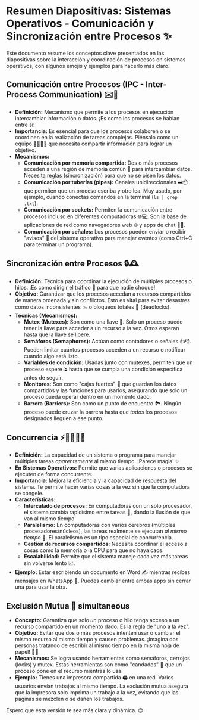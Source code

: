 # Resumen Diapositivas: Sistemas Operativos - Comunicación y Sincronización entre Procesos ✨

Este documento resume los conceptos clave presentados en las diapositivas sobre la interacción y coordinación de procesos en sistemas operativos, con algunos emojis y ejemplos para hacerlo más claro.

## Comunicación entre Procesos (IPC - Inter-Process Communication) ✉️🤝

* **Definición:** Mecanismo que permite a los procesos en ejecución intercambiar información o datos. ¡Es como los procesos se hablan entre sí!
* **Importancia:** Es esencial para que los procesos colaboren o se coordinen en la realización de tareas complejas. Piénsalo como un equipo 🧑‍💼👩‍💼 que necesita compartir información para lograr un objetivo.
* **Mecanismos:**
    * **Comunicación por memoria compartida:** Dos o más procesos acceden a una región de memoria común 🧠 para intercambiar datos. Necesita reglas (sincronización) para que no se pisen los datos.
    * **Comunicación por tuberías (pipes):** Canales unidireccionales ➡️📦 que permiten que un proceso escriba y otro lea. Muy usado, por ejemplo, cuando conectas comandos en la terminal (`ls | grep .txt`).
    * **Comunicación por sockets:** Permiten la comunicación entre procesos incluso en diferentes computadoras 🌐💻. Son la base de aplicaciones de red como navegadores web 🌐 y apps de chat 📱💬.
    * **Comunicación por señales:** Los procesos pueden enviar o recibir "avisos" 🚩 del sistema operativo para manejar eventos (como Ctrl+C para terminar un programa).

## Sincronización entre Procesos 🔒🕰️

* **Definición:** Técnica para coordinar la ejecución de múltiples procesos o hilos. ¡Es como dirigir el tráfico 🚦 para que nadie choque!
* **Objetivo:** Garantizar que los procesos accedan a recursos compartidos de manera ordenada y sin conflictos. Esto es vital para evitar desastres como datos inconsistentes 📉 o bloqueos totales 🚫 (deadlocks).
* **Técnicas (Mecanismos):**
    * **Mutex (Mutexes):** Son como una llave 🔑. Solo un proceso puede tener la llave para acceder a un recurso a la vez. Otros esperan hasta que la llave se libere.
    * **Semáforos (Semaphores):** Actúan como contadores o señales 👍👎. Pueden limitar cuántos procesos acceden a un recurso o notificar cuando algo está listo.
    * **Variables de condición:** Usadas junto con mutexes, permiten que un proceso espere ⏳ hasta que se cumpla una condición específica antes de seguir.
    * **Monitores:** Son como "cajas fuertes" 🏦 que guardan los datos compartidos y las funciones para usarlos, asegurando que solo un proceso pueda operar dentro en un momento dado.
    * **Barrera (Barriers):** Son como un punto de encuentro 🏞️. Ningún proceso puede cruzar la barrera hasta que *todos* los procesos designados lleguen a ese punto.

## Concurrencia ⚡️🏃‍♀️🏃‍♂️

* **Definición:** La capacidad de un sistema o programa para manejar múltiples tareas *aparentemente* al mismo tiempo. ¡Parece magia! ✨
* **En Sistemas Operativos:** Permite que varias aplicaciones o procesos se ejecuten de forma concurrente.
* **Importancia:** Mejora la eficiencia y la capacidad de respuesta del sistema. Te permite hacer varias cosas a la vez sin que la computadora se congele.
* **Características:**
    * **Intercalado de procesos:** En computadoras con un solo procesador, el sistema cambia rapidísimo entre tareas 🔄, dando la ilusión de que van al mismo tiempo.
    * **Paralelismo:** En computadoras con varios cerebros (múltiples procesadores/núcleos), las tareas realmente se ejecutan *al mismo tiempo* 👯. El paralelismo es un tipo especial de concurrencia.
    * **Gestión de recursos compartidos:** Necesita coordinar el acceso a cosas como la memoria o la CPU para que no haya caos.
    * **Escalabilidad:** Permite que el sistema maneje cada vez más tareas sin volverse lento 📈.
* **Ejemplo:** Estar escribiendo un documento en Word ✍️ mientras recibes mensajes en WhatsApp 💬. Puedes cambiar entre ambas apps sin cerrar una para usar la otra.

## Exclusión Mutua 🚫 simultaneous

* **Concepto:** Garantiza que solo *un* proceso o hilo tenga acceso a un recurso compartido en un momento dado. Es la regla de "uno a la vez".
* **Objetivo:** Evitar que dos o más procesos intenten usar o cambiar el mismo recurso al mismo tiempo y causen problemas. ¡Imagina dos personas tratando de escribir al mismo tiempo en la misma hoja de papel! 📝❌
* **Mecanismos:** Se logra usando herramientas como semáforos, cerrojos (locks) y mutex. Estas herramientas son como "candados" 🔐 que un proceso pone en el recurso mientras lo usa.
* **Ejemplo:** Tienes una impresora compartida 🖨️ en una red. Varios usuarios envían trabajos al mismo tiempo. La exclusión mutua asegura que la impresora solo imprima un trabajo a la vez, evitando que las páginas se mezclen o se dañen los trabajos.

Espero que esta versión te sea más clara y dinámica. 😊